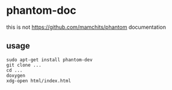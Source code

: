 phantom-doc
===========

this is not https://github.com/mamchits/phantom documentation

usage
-----

    sudo apt-get install phantom-dev
    git clone ...
    cd ...
    doxygen
    xdg-open html/index.html
